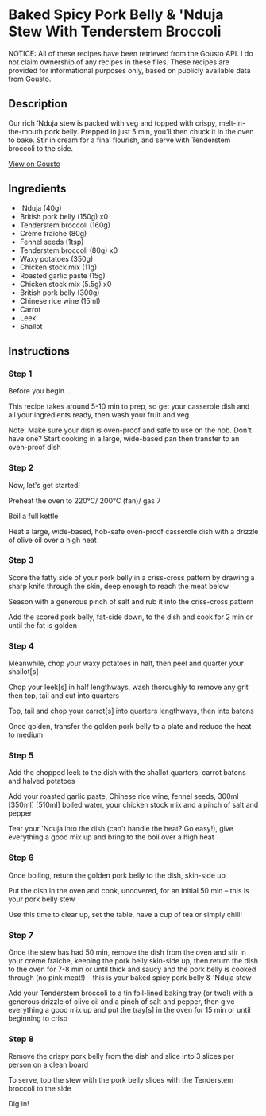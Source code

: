 # Baked Spicy Pork Belly & 'Nduja Stew With Tenderstem Broccoli

NOTICE: All of these recipes have been retrieved from the Gousto API. I do not claim ownership of any recipes in these files. These recipes are provided for informational purposes only, based on publicly available data from Gousto.

## Description

Our rich ‘Nduja stew is packed with veg and topped with crispy, melt-in-the-mouth pork belly. Prepped in just 5 min, you’ll then chuck it in the oven to bake. Stir in cream for a final flourish, and serve with Tenderstem broccoli to the side. 

[View on Gousto](https://www.gousto.co.uk/recipes/cookbook/baked-crispy-pork-belly-nduja-stew-with-tenderstem-broccoli)

## Ingredients

-  'Nduja (40g)
- British pork belly (150g) x0
- Tenderstem broccoli (160g)
- Crème fraîche (80g)
- Fennel seeds (1tsp)
- Tenderstem broccoli (80g) x0
- Waxy potatoes (350g)
- Chicken stock mix (11g)
- Roasted garlic paste (15g)
- Chicken stock mix (5.5g) x0
- British pork belly (300g)
- Chinese rice wine (15ml)
- Carrot
- Leek
- Shallot

## Instructions


### Step 1

Before you begin...

This recipe takes around 5-10 min to prep, so get your casserole dish and all your ingredients ready, then wash your fruit and veg

Note: Make sure your dish is oven-proof and safe to use on the hob. Don't have one? Start cooking in a large, wide-based pan then transfer to an oven-proof dish


### Step 2

Now, let's get started!

Preheat the oven to 220°C/ 200°C (fan)/ gas 7

Boil a full kettle

Heat a large, wide-based, hob-safe oven-proof casserole dish with a drizzle of olive oil over a high heat


### Step 3

Score the fatty side of your pork belly in a criss-cross pattern by drawing a sharp knife through the skin, deep enough to reach the meat below

Season with a generous pinch of salt and rub it into the criss-cross pattern

Add the scored pork belly, fat-side down, to the dish and cook for 2 min or until the fat is golden


### Step 4

Meanwhile, chop your waxy potatoes in half, then peel and quarter your shallot[s]

Chop your leek[s] in half lengthways, wash thoroughly to remove any grit then top, tail and cut into quarters

Top, tail and chop your carrot[s] into quarters lengthways, then into batons

Once golden, transfer the golden pork belly to a plate and reduce the heat to medium


### Step 5

Add the chopped leek to the dish with the shallot quarters, carrot batons and halved potatoes

Add your roasted garlic paste, Chinese rice wine, fennel seeds, 300ml <span class="text-purple">[350ml]<span class="text-danger"> </span>[510ml]</span> boiled water, your chicken stock mix and a pinch of salt and pepper

Tear your 'Nduja into the dish (can't handle the heat? Go easy!), give everything a good mix up and bring to the boil over a high heat


### Step 6

Once boiling, return the golden pork belly to the dish, skin-side up

Put the dish in the oven and cook, uncovered, for an initial 50 min – this is your pork belly stew

Use this time to clear up, set the table, have a cup of tea or simply chill!


### Step 7

Once the stew has had 50 min, remove the dish from the oven and stir in your crème fraiche, keeping the pork belly skin-side up, then return the dish to the oven for 7-8 min or until thick and saucy and the pork belly is cooked through (no pink meat!) – this is your baked spicy pork belly & 'Nduja stew

Add your Tenderstem broccoli to a tin foil-lined baking tray (or two!) with a generous drizzle of olive oil and a pinch of salt and pepper, then give everything a good mix up and put the tray[s] in the oven for 15 min or until beginning to crisp

### Step 8

Remove the crispy pork belly from the dish and slice into 3<span class="text-danger"> </span>slices per person on a clean board

To serve, top the stew with the pork belly slices with the Tenderstem broccoli to the side

Dig in!

